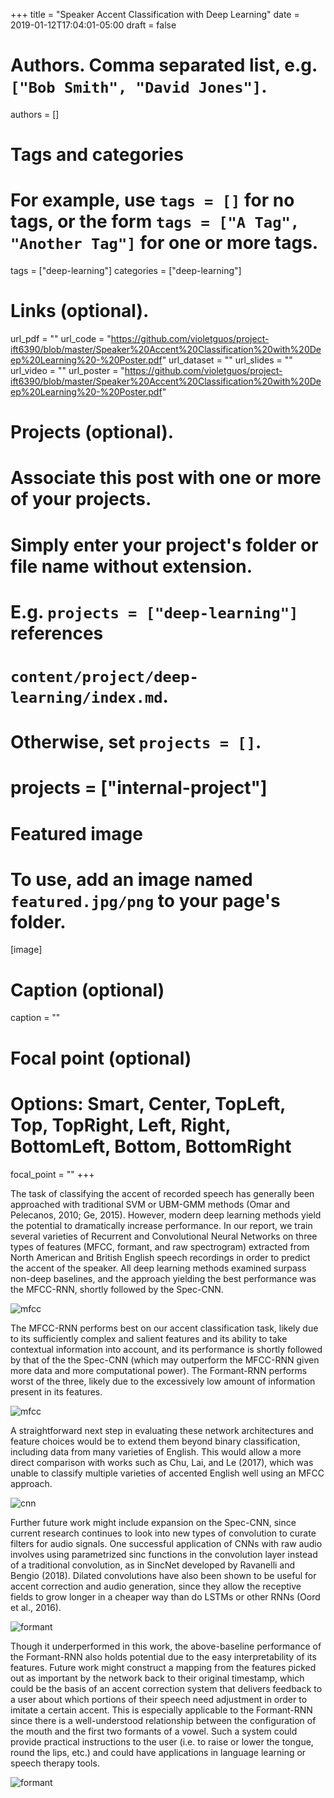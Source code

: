 +++
title = "Speaker Accent Classification with Deep Learning"
date = 2019-01-12T17:04:01-05:00
draft = false

# Authors. Comma separated list, e.g. `["Bob Smith", "David Jones"]`.
authors = []

# Tags and categories
# For example, use `tags = []` for no tags, or the form `tags = ["A Tag", "Another Tag"]` for one or more tags.
tags = ["deep-learning"]
categories = ["deep-learning"]

# Links (optional).
url_pdf = ""
url_code = "https://github.com/violetguos/project-ift6390/blob/master/Speaker%20Accent%20Classification%20with%20Deep%20Learning%20-%20Poster.pdf"
url_dataset = ""
url_slides = ""
url_video = ""
url_poster = "https://github.com/violetguos/project-ift6390/blob/master/Speaker%20Accent%20Classification%20with%20Deep%20Learning%20-%20Poster.pdf"

# Projects (optional).
#   Associate this post with one or more of your projects.
#   Simply enter your project's folder or file name without extension.
#   E.g. `projects = ["deep-learning"]` references
#   `content/project/deep-learning/index.md`.
#   Otherwise, set `projects = []`.
# projects = ["internal-project"]

# Featured image
# To use, add an image named `featured.jpg/png` to your page's folder.
[image]
  # Caption (optional)
  caption = ""

  # Focal point (optional)
  # Options: Smart, Center, TopLeft, Top, TopRight, Left, Right, BottomLeft, Bottom, BottomRight
  focal_point = ""
+++

The task of classifying the accent of recorded speech has generally been approached with traditional SVM or UBM-GMM methods (Omar and Pelecanos, 2010; Ge, 2015). However, modern deep learning methods yield the potential to dramatically increase performance. In our report, we train several varieties of Recurrent and Convolutional Neural Networks on three types of features (MFCC, formant, and raw spectrogram) extracted from North American and British English speech recordings in order to predict the accent of the speaker. All deep learning methods examined surpass non-deep baselines, and the approach yielding the best performance was the MFCC-RNN, shortly followed by the Spec-CNN.

![mfcc](mfcc-rnn-arch.png)

The MFCC-RNN performs best on our accent classification task, likely due to its sufficiently complex and salient features and its ability to take contextual information into account, and its performance is shortly followed by that of the the Spec-CNN (which may outperform the MFCC-RNN given more data and more computational power). The Formant-RNN performs worst of the three, likely due to the excessively low amount of information present in its features.

![mfcc](mfcc-rnn.png)

A straightforward next step in evaluating these network architectures and feature choices would be to extend them beyond binary classification, including data from many varieties of English. This would allow a more direct comparison with works such as Chu, Lai, and Le (2017), which was unable to classify multiple varieties of accented English well using an MFCC approach.

![cnn](spec-cnn-arch.png)

Further future work might include expansion on the Spec-CNN, since current research continues to look into new types of convolution to curate filters for audio signals. One successful application of CNNs with raw audio involves using parametrized sinc functions in the convolution layer instead of a traditional convolution, as in SincNet developed by Ravanelli and Bengio (2018). Dilated convolutions have also been shown to be useful for accent correction and audio generation, since they allow the receptive fields to grow longer in a cheaper way than do LSTMs or other RNNs (Oord et al., 2016).

![formant](formant-rnn-arch.png)

Though it underperformed in this work, the above-baseline performance of the Formant-RNN also holds potential due to the easy interpretability of its features. Future work might construct a mapping from the features picked out as important by the network back to their original timestamp, which could be the basis of an accent correction system that delivers feedback to a user about which portions of their speech need adjustment in order to imitate a certain accent. This is especially applicable to the Formant-RNN since there is a well-understood relationship between the configuration of the mouth and the first two formants of a vowel. Such a system could provide practical instructions to the user (i.e. to raise or lower the tongue, round the lips, etc.) and could have applications in language learning or speech therapy tools.

![formant](formants_plt.png)
